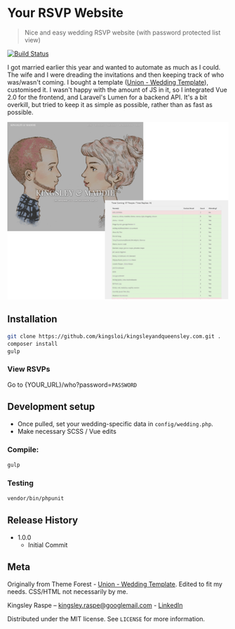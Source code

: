# Your RSVP Website
> Nice and easy wedding RSVP website (with password protected list view)

[![Build Status](https://travis-ci.org/kingsloi/kingsleyandqueensley.com.svg?branch=master)](https://travis-ci.org/kingsloi/kingsleyandqueensley.com)

I got married earlier this year and wanted to automate as much as I could. The wife and I were dreading the invitations and then keeping track of who was/wasn't coming. I bought a template ([Union - Wedding Template](https://themeforest.net/item/union-wedding-template-with-page-builder/10450812)), customised it. I wasn't happy with the amount of JS in it, so I integrated Vue 2.0 for the frontend, and Laravel's Lumen for a backend API. It's a bit overkill, but tried to keep it as simple as possible, rather than as fast as possible.

![](screenshot.png)

## Installation

```sh
git clone https://github.com/kingsloi/kingsleyandqueensley.com.git .
composer install
gulp
```
### View RSVPs
Go to {YOUR_URL}/who?password=`PASSWORD`

## Development setup

 * Once pulled, set your wedding-specific data in `config/wedding.php`.
 * Make necessary SCSS / Vue edits

### Compile:
```sh
gulp
```

### Testing
```sh
vendor/bin/phpunit
```

## Release History

* 1.0.0
    * Initial Commit

## Meta

Originally from Theme Forest - [Union - Wedding Template](https://themeforest.net/item/union-wedding-template-with-page-builder/10450812). Edited to fit my needs. CSS/HTML not necessarily by me.

Kingsley Raspe – [kingsley.raspe@googlemail.com](mailto:kingsley.raspe@googlemail.com) - [LinkedIn](https://www.linkedin.com/in/kingsleyraspe)

Distributed under the MIT license. See ``LICENSE`` for more information.